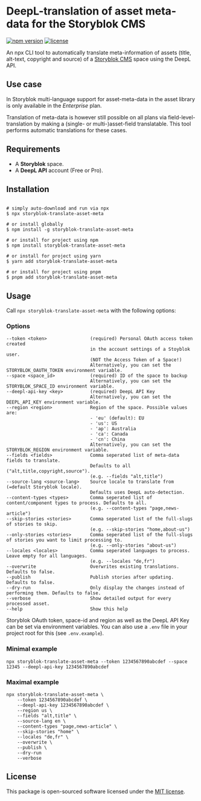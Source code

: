 # DeepL-translation of asset meta-data for the Storyblok CMS

[![npm version](https://img.shields.io/npm/v/storyblok-translate-asset-meta.svg)](https://www.npmjs.com/package/storyblok-translate-asset-meta)
[![license](https://img.shields.io/github/license/webflorist/storyblok-translate-asset-meta)](https://github.com/webflorist/storyblok-translate-asset-meta/blob/main/LICENSE)

An npx CLI tool to automatically translate meta-information of assets (title, alt-text, copyright and source) of a [Storyblok CMS](https://www.storyblok.com) space using the DeepL API.

## Use case

In Storyblok multi-language support for asset-meta-data in the asset library is only available in the _Enterprise_ plan.

Translation of meta-data is however still possible on all plans via field-level-translation by making a (single- or multi-)asset-field translatable. This tool performs automatic translations for these cases.

## Requirements

- A **Storyblok** space.
- A **DeepL API** account (Free or Pro).

## Installation

```shell

# simply auto-download and run via npx
$ npx storyblok-translate-asset-meta

# or install globally
$ npm install -g storyblok-translate-asset-meta

# or install for project using npm
$ npm install storyblok-translate-asset-meta

# or install for project using yarn
$ yarn add storyblok-translate-asset-meta

# or install for project using pnpm
$ pnpm add storyblok-translate-asset-meta
```

## Usage

Call `npx storyblok-translate-asset-meta` with the following options:

### Options

```text
--token <token>                (required) Personal OAuth access token created
                               in the account settings of a Stoyblok user.
                               (NOT the Access Token of a Space!)
                               Alternatively, you can set the STORYBLOK_OAUTH_TOKEN environment variable.
--space <space_id>             (required) ID of the space to backup
                               Alternatively, you can set the STORYBLOK_SPACE_ID environment variable.
--deepl-api-key <key>          (required) DeepL API Key
                               Alternatively, you can set the DEEPL_API_KEY environment variable.
--region <region>              Region of the space. Possible values are:
                               - 'eu' (default): EU
                               - 'us': US
                               - 'ap': Australia
                               - 'ca': Canada
                               - 'cn': China
                               Alternatively, you can set the STORYBLOK_REGION environment variable.
--fields <fields>              Comma seperated list of meta-data fields to translate.
                               Defaults to all ("alt,title,copyright,source").
                               (e.g. --fields "alt,title")
--source-lang <source-lang>    Source locale to translate from (=default Storyblok locale).
                               Defaults uses DeepL auto-detection.
--content-types <types>        Comma seperated list of content/component types to process. Defaults to all.
                               (e.g. --content-types "page,news-article")
--skip-stories <stories>       Comma seperated list of the full-slugs of stories to skip.
                               (e.g. --skip-stories "home,about-us")
--only-stories <stories>       Comma seperated list of the full-slugs of stories you want to limit processing to.
                               (e.g. --only-stories "about-us")
--locales <locales>            Comma seperated languages to process. Leave empty for all languages.
                               (e.g. --locales "de,fr")
--overwrite                    Overwrites existing translations. Defaults to false.
--publish                      Publish stories after updating. Defaults to false.
--dry-run                      Only display the changes instead of performing them. Defaults to false.
--verbose                      Show detailed output for every processed asset.
--help                         Show this help
```

Storyblok OAuth token, space-id and region as well as the DeepL API Key can be set via environment variables. You can also use a `.env` file in your project root for this (see `.env.example`).

### Minimal example

```shell
npx storyblok-translate-asset-meta --token 1234567890abcdef --space 12345 --deepl-api-key 1234567890abcdef
```

### Maximal example

```shell
npx storyblok-translate-asset-meta \
    --token 1234567890abcdef \
    --deepl-api-key 1234567890abcdef \
    --region us \
    --fields "alt,title" \
    --source-lang en \
    --content-types "page,news-article" \
    --skip-stories "home" \
    --locales "de,fr" \
    --overwrite \
    --publish \
    --dry-run
    --verbose
```

## License

This package is open-sourced software licensed under the [MIT license](https://github.com/webflorist/storyblok-translate-asset-meta/blob/main/LICENSE).
